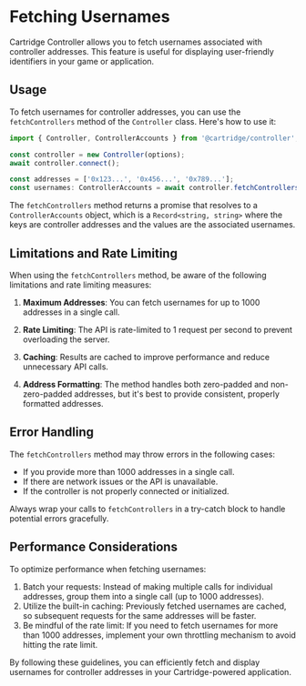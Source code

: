 # Fetching Usernames

Cartridge Controller allows you to fetch usernames associated with controller addresses. This feature is useful for displaying user-friendly identifiers in your game or application.

## Usage

To fetch usernames for controller addresses, you can use the `fetchControllers` method of the `Controller` class. Here's how to use it:

```typescript
import { Controller, ControllerAccounts } from '@cartridge/controller';

const controller = new Controller(options);
await controller.connect();

const addresses = ['0x123...', '0x456...', '0x789...'];
const usernames: ControllerAccounts = await controller.fetchControllers(addresses);
```

The `fetchControllers` method returns a promise that resolves to a `ControllerAccounts` object, which is a `Record<string, string>` where the keys are controller addresses and the values are the associated usernames.

## Limitations and Rate Limiting

When using the `fetchControllers` method, be aware of the following limitations and rate limiting measures:

1. **Maximum Addresses**: You can fetch usernames for up to 1000 addresses in a single call.

2. **Rate Limiting**: The API is rate-limited to 1 request per second to prevent overloading the server.

3. **Caching**: Results are cached to improve performance and reduce unnecessary API calls.

4. **Address Formatting**: The method handles both zero-padded and non-zero-padded addresses, but it's best to provide consistent, properly formatted addresses.


## Error Handling

The `fetchControllers` method may throw errors in the following cases:

- If you provide more than 1000 addresses in a single call.
- If there are network issues or the API is unavailable.
- If the controller is not properly connected or initialized.

Always wrap your calls to `fetchControllers` in a try-catch block to handle potential errors gracefully.

## Performance Considerations

To optimize performance when fetching usernames:

1. Batch your requests: Instead of making multiple calls for individual addresses, group them into a single call (up to 1000 addresses).
2. Utilize the built-in caching: Previously fetched usernames are cached, so subsequent requests for the same addresses will be faster.
3. Be mindful of the rate limit: If you need to fetch usernames for more than 1000 addresses, implement your own throttling mechanism to avoid hitting the rate limit.

By following these guidelines, you can efficiently fetch and display usernames for controller addresses in your Cartridge-powered application.
